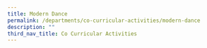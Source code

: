 ```yaml
---
title: Modern Dance
permalink: /departments/co-curricular-activities/modern-dance
description: ""
third_nav_title: Co Curricular Activities
---
```

